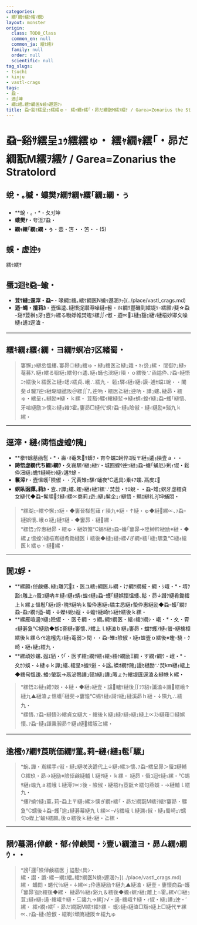 ```yaml
---
categories:
- 繝｢繝ｳ繧ｹ繧ｿ繝ｼ
layout: monster
origin:
  class: TODO_Class
  common_en: null
  common_ja: 繧ｾ繧ｦ
  family: null
  order: null
  scientific: null
tag_slugs:
- tsuchi
- kinju
- vastl-crags
tags:
- 蝨・
- 遖∫坤
- 繝ｴ繧｡繧ｹ繝医Ν蟯ｩ遯溷ｸｯ
title: 蝨ｰ谿ｻ繧呈ｭｩ繧繧ゅ・ 繧ｬ繝ｬ繧｢・昴だ繝翫Μ繧ｦ繧ｹ / Garea=Zonarius the Stratolord
---
```


# 蝨ｰ谿ｻ繧呈ｭｩ繧繧ゅ・ 繧ｬ繝ｬ繧｢・昴だ繝翫Μ繧ｦ繧ｹ / Garea=Zonarius the Stratolord

## 蛻・｡槭・螻樊ｧ繝ｻ繝ｬ繧｢繝ｪ繝・ぅ
* **蛻・｡・*・夂ｦ∫坤  
* **螻樊ｧ**・夸沍ｱ蝨・ 
* **繝ｬ繧｢繝ｪ繝・ぅ**・壺・笘・・笘・・(5)

## 蜈・虚迚ｩ
繧ｾ繧ｦ

## 蜃ｺ迴ｾ蝨ｰ蝓・
* **荳ｻ縺ｪ逕滓・蝨ｰ**・喙繝ｴ繧｡繧ｹ繝医Ν蟯ｩ遯溷ｸｯ](../place/vastl_crags.md)  
* **迺ｰ蠅・擅莉ｶ**・壼慍逶､縺悟捉譛溽噪縺ｫ髫・ｵｷ繝ｻ豐磯剄繧堤ｹｰ繧願ｿ斐☆蝨ｰ谿ｻ荳榊ｮ牙ｮ壼ｸｯ縲る㍾蜉帷焚蟶ｸ縲∬ｨ俶・逎∝ｴ縺ｮ豁ｪ縺ｿ縺梧妙邯夂噪縺ｫ逋ｺ逕溘・

---

## 繧ｷ繝ｫ繧ｨ繝・ヨ繝ｻ螟冶ｦ区緒蜀・
> 窶懈ｭｩ縺丞慍螻､窶昴◎縺ｮ繧ゅ・縺ｮ繧医≧縺ｪ雜・ｷｨ迯｣縲・ 
> 閭御ｸｭ縺ｯ菴募ｱ､縺ｫ繧る㍾縺ｪ繧句ｲｩ逶､縺ｨ蛹也浹縺ｧ隕・ｏ繧後∵凾謚伜､ｧ蝨ｰ縺悟ｴｩ繧後ｋ繧医≧縺ｫ蟋ｿ繧貞､峨∴繧九・ 
> 鬆ｭ驛ｨ縺ｫ縺ｯ謨ｰ逋ｾ蟷ｴ蛻・・闍斐ｄ驩ｱ迚ｩ縺瑚塘遨阪＠縲∬ｱ｡迚吶・繧医≧縺ｪ迚吶・譁ｭ螻､縺昴・繧ゅ・繧呈ｨ｡縺励※縺・ｋ縲・ 
> 荳豁ｩ騾ｲ繧縺斐→縺ｫ蜻ｨ蝗ｲ縺ｮ蝨ｰ蠖｢縺悟､牙喧縺励≫懷ｽｼ縺ｮ雜ｳ霍｡窶昴□縺代′螟ｧ蝨ｰ縺ｮ險俶・縺ｨ縺励※谿九ｋ縲・

---

## 逕滓・縺ｨ陦悟虚蝗ｳ隗｣
* **豢ｻ蜍墓凾髢・*・壽･ｵ菴朱ｻ蠎ｦ・育卆蟷ｴ蜊倅ｽ阪〒縺ｮ逶ｮ隕壹ａ・・ 
* **陦悟虚繝代ち繝ｼ繝ｳ**・夂峩騾ｲ縺ｮ縺ｿ・城囿螳ｳ迚ｩ縺ｮ蝨ｰ蠖｢蛹厄ｼ剰ｨ俶・鬆伜沺縺ｮ蟾ｻ縺崎ｾｼ縺ｿ遘ｻ蜍・ 
* **鬟滓ｧ**・壼慍蠖｢險俶・・冗黄雉ｪ騾ｲ蛹夜℃遞具ｼ乗ｷｱ螻､鬲皮ｴ  
* **螟臥函譚｡莉ｶ**・壼､ｧ譁ｭ螻､蟶ｯ縺ｫ縺ｦ縲∵焚荳・ｹｴ蛻・・蝨ｰ雉ｪ螟牙虚繧貞女縺代◆蝨ｰ髴頑ｸ縺ｨ縲∝商莉｣迯｣縺ｮ髴企ｪｨ縺悟・魑ｴ縺礼ｦ∫坤蛹悶・

> *縲瑚ｪｰ繧や懈ｭｩ縺・◆窶晉椪髢薙ｒ隕九※縺・↑縺・ゅ◆縺縲∝､ｧ蝨ｰ縺娯懷､峨ｏ縺｣縺ｦ縺・◆窶昴・縺縲・  
> *縲悟ｭ伜惠縺昴・繧ゅ・縺娯憺℃蜴ｻ縺ｮ蝨ｰ蠖｢窶昴→陞榊粋縺励※縺・◆縲ょ慍蝗ｳ縺梧嶌縺肴鋤縺医ｉ繧後◆縺ｮ縺ｯ縲√ぎ繝ｬ繧｢縺ｮ騾夐℃縺ｫ繧医ｋ繧ゅ・縺縲・

---

## 閭ｽ蜉・
* **縲願ｨ倬鹸螻､縺ｮ雕冗ｴ・医ユ繧ｯ繝医ル繝・け繝ｻ繝槭・繝・ｼ峨・*・壻ｸ豁ｩ雕上∩蜃ｺ縺吶＃縺ｨ縺ｫ蜻ｨ蝗ｲ縺ｮ蝨ｰ蠖｢縺娯懷慍螻､鬆・昴↓譖ｸ縺肴鋤繧上ｋ縲ょ慍髱｢縺ｫ謗･隗ｦ縺吶ｋ蟄伜惠縺ｯ驕主悉縺ｫ蟄伜惠縺励◆蝨ｰ蠖｢繝ｻ蝨ｰ蝨ｧ繝ｻ迺ｰ蠅・↓蠑ｷ蛻ｶ逧・↓蟾ｻ縺崎ｾｼ縺ｾ繧後ｋ縲・ 
* **縲雁喧遏ｳ縺ｮ險俶・・医そ繝・ぅ繝｡繝ｳ繝医・繧ｨ繧ｳ繝ｼ・峨・*・夊・霄ｫ縺碁夐℃縺励◆蝣ｴ謇縺ｫ窶懷､ｱ繧上ｌ縺溘ｂ縺ｮ窶昴・蟷ｻ蠖ｱ縺ｨ螢ｰ縺檎樟繧後ｋ縲らｲｾ逾櫁先ｧ縺ｮ菴弱＞閠・・蝨ｰ雉ｪ險俶・縺ｫ蝗壹ｏ繧後※蟶ｰ驍・ｸ崎・縺ｨ縺ｪ繧九・ 
* **縲頑妙螻､遐ｴ貊・ｳ｢・医ず繧ｪ繝ｻ繧ｨ繧ｯ繧ｹ繝励Ξ繝・す繝ｧ繝ｳ・峨・*・夊ｶｳ蜈・↓縺ゅｋ譁ｭ螻､繧呈э蝗ｳ逧・↓諡｡蠑ｵ繝ｻ隗｣謾ｾ縺励∵焚km縺ｫ繧上◆繧句慍逶､蟠ｩ螢翫→鬲泌鴨譁ｭ邨ｶ縺ｮ譁ｭ陬ょｸｯ繧堤匱逕溘＆縺帙ｋ縲・

> *縲悟ｽｼ縺ｮ雜ｳ蜈・↓縺・◆縺ｯ縺壹・諡轤ｹ縺後∬ｦｳ貂ｬ讖溘↓譏繧峨↑縺九▲縺溘ょ慍蠖｢縺斐→窶憺℃蜴ｻ縺ｫ謌ｻ縺｣縺溪昴ｈ縺・↓隕九∴繧九・  
> *縲悟､ｧ蝨ｰ縺悟ｽｼ繧貞女縺大・繧後ｋ縺ｮ縺ｧ縺ｯ縺ｪ縺上∝ｽｼ縺薙◎縺娯懷､ｧ蝨ｰ縺ｮ諢乗昶昴↑縺ｮ縺繧阪≧縲・

---

## 逾櫁ｩｱ繝ｻ莨晄価繝ｻ菫｡莉ｰ縺ｨ縺ｮ髢｢騾｣
> *蜿､譁・嶌縲手ｨ俶・縺ｪ縺咲浹遒代上↓縺ｯ縲≫懷､ｧ蝨ｰ繧呈昴＞蜃ｺ縺輔○繧玖・昴→縺励※險倬鹸縺輔ｌ縺ｦ縺・ｋ縲・ 
縺昴・蜃ｺ迴ｾ縺ｯ縲・℃蜴ｻ縺ｫ蝓九ａ繧峨ｌ縺溽ｦ∝ｿ後・險俶・縺梧ｵｮ荳翫☆繧句燕蜈・→縺輔ｌ繧九・  
> *螻ｱ蟯ｳ縺ｮ菫｡莉ｰ蝨上〒縺ｯ縲≫懊ぎ繝ｬ繧｢・昴だ繝翫Μ繧ｦ繧ｹ窶昴・騾夐℃蠕後↓蝨ｰ蠖｢逾ｭ縺碁幕縺九ｌ縲∝ｰ√§繧峨ｌ縺溯ｨ俶・縺ｮ蜀崎ｪｿ蠕句о蠑上′蝓ｷ繧願｡後ｏ繧後ｋ縺ｨ縺・≧縲・

---

## 隕ｳ蟇溯ｨ倬鹸・郁ｨ倬鹸閠・ｼ壹い繝溘ヨ・昴ム繝ｩ繝ｳ・・

> *謗｢邏｢險倬鹸繧医ｊ謚懃ｲ具ｼ・  
> 縲・譛・譌･縲ー繝ｴ繧｡繧ｹ繝医Ν蟯ｩ遯溷ｸｯ](../place/vastl_crags.md)縲・ 
> 蟠悶・蜷代％縺・↓縲∝ｭ伜惠縺励↑縺九▲縺溘・縺壹・窶懷商蝨ｰ蠖｢窶昴′迴ｾ繧後◆縲・ 
> 縺昴％縺ｫ谿九＆繧後◆蟾ｨ螟ｧ縺ｪ雕上∩霍｡縲√◎縺ｮ荳ｭ縺ｫ縺ｯ遏･繧峨↑縺・⊆讒九→縲∫ｧ√・遏･繧峨↑縺・ｨ俶・縺ｮ譁ｭ迚・′縲・ 
> 繧ｬ繝ｬ繧｢・昴だ繝翫Μ繧ｦ繧ｹ縲・ 
> 蠖ｼ縺ｯ縺溘□豁ｩ縺上□縺代〒縲∝､ｧ蝨ｰ縺ｨ險俶・繧剃ｸ頑嶌縺阪☆繧九ゅ